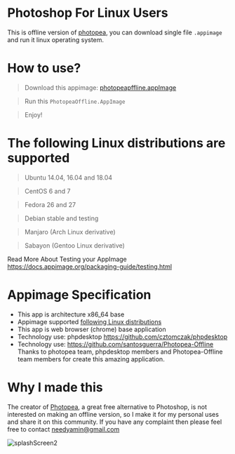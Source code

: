 # Photoshop For Linux Users
This is offline version of [photopea](https://www.photopea.com/), you can download single file `.appimage` and run it linux operating system. 

# How to use? 
> Download this appimage: [photopeapffline.appImage](https://drive.google.com/file/d/1oJPrgEp9gb6wE04q_IyN5LqEApFe51M3/view?usp=sharing)

> Run this `PhotopeaOffline.AppImage`

> Enjoy!

# The following Linux distributions are supported

> Ubuntu 14.04, 16.04 and 18.04

> CentOS 6 and 7

> Fedora 26 and 27

> Debian stable and testing

> Manjaro (Arch Linux derivative)

> Sabayon (Gentoo Linux derivative)

Read More About Testing your AppImage https://docs.appimage.org/packaging-guide/testing.html

# Appimage Specification
- This app is architecture x86_64 base
- Appimage supported [following Linux distributions](https://docs.appimage.org/packaging-guide/testing.html)
- This app is web browser (chrome) base application
- Technology use: phpdesktop https://github.com/cztomczak/phpdesktop
- Technology use: https://github.com/santosguerra/Photopea-Offline
Thanks to photopea team, phpdesktop members and Photopea-Offline team members for create this amazing application.

# Why I made this
The creator of [Photopea](https://www.photopea.com/), a great free alternative to Photoshop, is not interested on making an offline version, so I make it for my personal uses and share it on this community. If you have any complaint then please feel free to contact needyamin@gmail.com

![splashScreen2](https://github.com/needyamin/photoshopforlinux/assets/16277392/5d2be690-80ad-4e2b-a4fe-840cf0c331d5)
